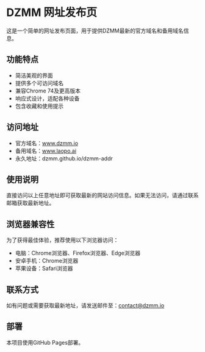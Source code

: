 # DZMM 网址发布页

这是一个简单的网址发布页面，用于提供DZMM最新的官方域名和备用域名信息。

## 功能特点

- 简洁美观的界面
- 提供多个可访问域名
- 兼容Chrome 74及更高版本
- 响应式设计，适配各种设备
- 包含收藏和使用提示

## 访问地址

- 官方域名：www.dzmm.io
- 备用域名：www.laopo.ai
- 永久地址：dzmm.github.io/dzmm-addr

## 使用说明

直接访问以上任意地址即可获取最新的网站访问信息。如果无法访问，请通过联系邮箱获取最新地址。

## 浏览器兼容性

为了获得最佳体验，推荐使用以下浏览器访问：
- 电脑：Chrome浏览器、Firefox浏览器、Edge浏览器
- 安卓手机：Chrome浏览器
- 苹果设备：Safari浏览器

## 联系方式

如有问题或需要获取最新地址，请发送邮件至：contact@dzmm.io

## 部署

本项目使用GitHub Pages部署。
